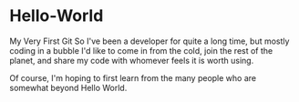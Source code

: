 # Hello-World
My Very First Git
So I've been a developer for quite a long time, but mostly coding in a bubble
I'd like to come in from the cold, join the rest of the planet, and share my code with whomever feels
it is worth using.

Of course, I'm hoping to first learn from the many people who are somewhat beyond Hello World.
